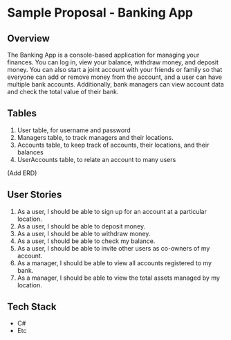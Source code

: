 # Sample Proposal - Banking App 
 
## Overview  
The Banking App is a console-based application for managing your finances. You can log in, view your balance, withdraw money, and deposit money. You can also start a joint account with your friends or family so that everyone can add or remove money from the account, and a user can have multiple bank accounts. Additionally, bank managers can view account data and check the total value of their bank. 
 
## Tables 
1.	User table, for username and password 
2.	Managers table, to track managers and their locations. 
3.	Accounts table, to keep track of accounts, their locations, and their balances 
4.	UserAccounts table, to relate an account to many users 

(Add ERD)
 
## User Stories 
1.	As a user, I should be able to sign up for an account at a particular location. 
2.	As a user, I should be able to deposit money. 
3.	As a user, I should be able to withdraw money. 
4.	As a user, I should be able to check my balance. 
5.	As a user, I should be able to invite other users as co-owners of my account. 
6.	As a manager, I should be able to view all accounts registered to my bank. 
7.	As a manager, I should be able to view the total assets managed by my location. 

## Tech Stack
-	C#
-	Etc
